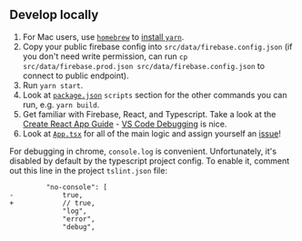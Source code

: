 ## Develop locally

1. For Mac users, use [`homebrew`](https://brew.sh/) to [install `yarn`](https://yarnpkg.com/lang/en/docs/install/).
1. Copy your public firebase config into `src/data/firebase.config.json` (if you don't need write permission, can run `cp src/data/firebase.prod.json src/data/firebase.config.json` to connect to public endpoint).
1. Run `yarn start`.
1. Look at [`package.json`](package.json) `scripts` section for the other commands you can run, e.g. `yarn build`.
1. Get familiar with Firebase, React, and Typescript. Take a look at the [Create React App Guide](https://github.com/facebookincubator/create-react-app/blob/master/packages/react-scripts/template/README.md) - [VS Code Debugging](https://github.com/facebook/create-react-app/blob/master/packages/react-scripts/template/README.md#visual-studio-code) is nice.
1. Look at [`App.tsx`](src/App.tsx) for all of the main logic and assign yourself an [issue](https://github.com/rahafoundation/raha.io/issues)!

For debugging in chrome, `console.log` is convenient. Unfortunately, it's disabled by default by the typescript project config. To enable it, comment out this line in the project `tslint.json` file:

```
         "no-console": [
-            true,
+            // true,
             "log",
             "error",
             "debug",
```
